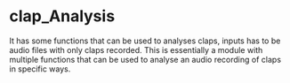 # clap_Analysis
It has some functions that can be used to analyses claps, inputs has to be audio files with only claps recorded.
This is essentially a module with multiple functions that can be used to analyse an audio recording of claps in specific ways. 
